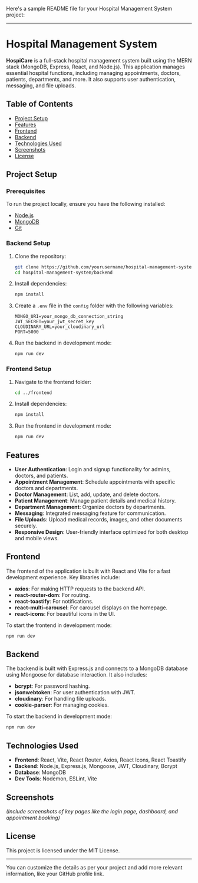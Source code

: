 Here's a sample README file for your Hospital Management System project:

---

# Hospital Management System

**HospiCare** is a full-stack hospital management system built using the MERN stack (MongoDB, Express, React, and Node.js). This application manages essential hospital functions, including managing appointments, doctors, patients, departments, and more. It also supports user authentication, messaging, and file uploads.

## Table of Contents
- [Project Setup](#project-setup)
- [Features](#features)
- [Frontend](#frontend)
- [Backend](#backend)
- [Technologies Used](#technologies-used)
- [Screenshots](#screenshots)
- [License](#license)

## Project Setup

### Prerequisites
To run the project locally, ensure you have the following installed:
- [Node.js](https://nodejs.org/en/)
- [MongoDB](https://www.mongodb.com/)
- [Git](https://git-scm.com/)

### Backend Setup
1. Clone the repository:
    ```bash
    git clone https://github.com/yourusername/hospital-management-system.git
    cd hospital-management-system/backend
    ```

2. Install dependencies:
    ```bash
    npm install
    ```

3. Create a `.env` file in the `config` folder with the following variables:
    ```plaintext
    MONGO_URI=your_mongo_db_connection_string
    JWT_SECRET=your_jwt_secret_key
    CLOUDINARY_URL=your_cloudinary_url
    PORT=5000
    ```

4. Run the backend in development mode:
    ```bash
    npm run dev
    ```

### Frontend Setup
1. Navigate to the frontend folder:
    ```bash
    cd ../frontend
    ```

2. Install dependencies:
    ```bash
    npm install
    ```

3. Run the frontend in development mode:
    ```bash
    npm run dev
    ```

## Features
- **User Authentication**: Login and signup functionality for admins, doctors, and patients.
- **Appointment Management**: Schedule appointments with specific doctors and departments.
- **Doctor Management**: List, add, update, and delete doctors.
- **Patient Management**: Manage patient details and medical history.
- **Department Management**: Organize doctors by departments.
- **Messaging**: Integrated messaging feature for communication.
- **File Uploads**: Upload medical records, images, and other documents securely.
- **Responsive Design**: User-friendly interface optimized for both desktop and mobile views.

## Frontend
The frontend of the application is built with React and Vite for a fast development experience. Key libraries include:
- **axios**: For making HTTP requests to the backend API.
- **react-router-dom**: For routing.
- **react-toastify**: For notifications.
- **react-multi-carousel**: For carousel displays on the homepage.
- **react-icons**: For beautiful icons in the UI.

To start the frontend in development mode:
```bash
npm run dev
```

## Backend
The backend is built with Express.js and connects to a MongoDB database using Mongoose for database interaction. It also includes:
- **bcrypt**: For password hashing.
- **jsonwebtoken**: For user authentication with JWT.
- **cloudinary**: For handling file uploads.
- **cookie-parser**: For managing cookies.

To start the backend in development mode:
```bash
npm run dev
```

## Technologies Used
- **Frontend**: React, Vite, React Router, Axios, React Icons, React Toastify
- **Backend**: Node.js, Express.js, Mongoose, JWT, Cloudinary, Bcrypt
- **Database**: MongoDB
- **Dev Tools**: Nodemon, ESLint, Vite

## Screenshots
*(Include screenshots of key pages like the login page, dashboard, and appointment booking)*

## License
This project is licensed under the MIT License.

---

You can customize the details as per your project and add more relevant information, like your GitHub profile link.
